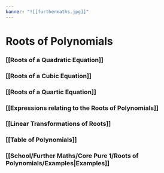 ```yaml
---
banner: "![[furthermaths.jpg]]"
---
```

# Roots of Polynomials

### [[Roots of a Quadratic Equation]]

### [[Roots of a Cubic Equation]]

### [[Roots of a Quartic Equation]]

### [[Expressions relating to the Roots of Polynomials]]

### [[Linear Transformations of Roots]]

### [[Table of Polynomials]]

### [[School/Further Maths/Core Pure 1/Roots of Polynomials/Examples|Examples]]
